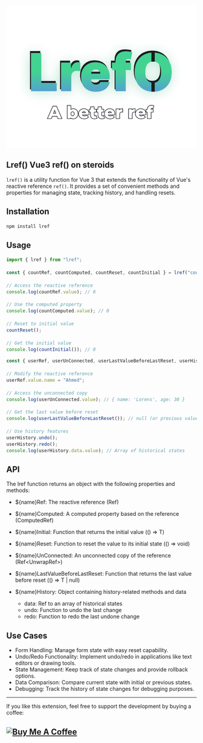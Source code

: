 <p align="center">
  <img src="https://github.com/lorens-osman-dev/lref/blob/main/assets/lref.svg" alt="lref function"/>
</p>

## Lref() Vue3 ref() on steroids

`lref()` is a utility function for Vue 3 that extends the functionality of Vue's reactive reference `ref()`. It provides a set of convenient methods and properties for managing state, tracking history, and handling resets.

## Installation

```bash
npm install lref
```

## Usage

```ts
import { lref } from "lref";

const { countRef, countComputed, countReset, countInitial } = lref("count", 0);

// Access the reactive reference
console.log(countRef.value); // 0

// Use the computed property
console.log(countComputed.value); // 0

// Reset to initial value
countReset();

// Get the initial value
console.log(countInitial()); // 0
```

```ts
const { userRef, userUnConnected, userLastValueBeforeLastReset, userHistory } = lref("user", { name: "Lorens", age: 30 });

// Modify the reactive reference
userRef.value.name = "Ahmed";

// Access the unconnected copy
console.log(userUnConnected.value); // { name: 'Lorens', age: 30 }

// Get the last value before reset
console.log(userLastValueBeforeLastReset()); // null (or previous value if reset was called)

// Use history features
userHistory.undo();
userHistory.redo();
console.log(userHistory.data.value); // Array of historical states
```

## API

The lref function returns an object with the following properties and methods:

- ${name}Ref: The reactive reference (Ref<T>)
- ${name}Computed: A computed property based on the reference (ComputedRef<T>)
- ${name}Initial: Function that returns the initial value (() => T)
- ${name}Reset: Function to reset the value to its initial state (() => void)
- ${name}UnConnected: An unconnected copy of the reference (Ref<UnwrapRef<T>>)
- ${name}LastValueBeforeLastReset: Function that returns the last value before reset (() => T | null)
- ${name}History: Object containing history-related methods and data

  - data: Ref to an array of historical states
  - undo: Function to undo the last change
  - redo: Function to redo the last undone change

## Use Cases

- Form Handling: Manage form state with easy reset capability.
- Undo/Redo Functionality: Implement undo/redo in applications like text editors or drawing tools.
- State Management: Keep track of state changes and provide rollback options.
- Data Comparison: Compare current state with initial or previous states.
- Debugging: Track the history of state changes for debugging purposes.

---

If you like this extension, feel free to support the development by buying a coffee:

## <a href="https://www.buymeacoffee.com/lorens" target="_blank"><img src="https://cdn.buymeacoffee.com/buttons/v2/default-yellow.png" alt="Buy Me A Coffee" style="height: 60px !important;width: 217px !important;" ></a>

